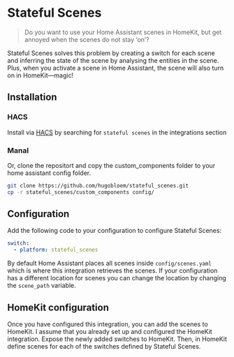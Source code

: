 # Stateful Scenes
> Do you want to use your Home Assistant scenes in HomeKit, but get annoyed when the scenes do not stay ‘on’? 

Stateful Scenes solves this problem by creating a switch for each scene and inferring the state of the scene by analysing the entities in the scene. Plus, when you activate a scene in Home Assistant, the scene will also turn on in HomeKit—magic!

## Installation
### HACS
Install via [HACS](https://hacs.xyz) by searching for `stateful scenes` in the integrations section

### Manal
Or, clone the repositort and copy the custom_components folder to your home assistant config folder.

```bash
git clone https://github.com/hugobloem/stateful_scenes.git
cp -r stateful_scenes/custom_components config/
```

## Configuration
Add the following code to your configuration to configure Stateful Scenes:
```yaml
switch:
  - platform: stateful_scenes
```
By default Home Assistant places all scenes inside `config/scenes.yaml` which is where this integration retrieves the scenes. If your configuration has a different location for scenes you can change the location by changing the `scene_path` variable.

## HomeKit configuration
Once you have configured this integration, you can add the scenes to HomeKit. I assume that you already set up and configured the HomeKit integration. Expose the newly added switches to HomeKit. Then, in HomeKit define scenes for each of the switches defined by Stateful Scenes. 